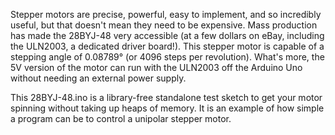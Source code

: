 Stepper motors are precise, powerful, easy to implement, and so incredibly useful, but that doesn't mean they need to be expensive. Mass production has made the 28BYJ-48 very accessible (at a few dollars on eBay, including the ULN2003, a dedicated driver board!). This stepper motor is capable of a stepping angle of 0.08789° (or 4096 steps per revolution). What's more, the 5V version of the motor can run with the ULN2003 off the Arduino Uno without needing an external power supply.

This 28BYJ-48.ino is a library-free standalone test sketch to get your motor spinning without taking up heaps of memory. It is an example of how simple a program can be to control a unipolar stepper motor. 
